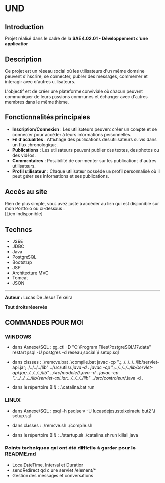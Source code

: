 # UND

## Introduction

Projet réalisé dans le cadre de la **SAE 4.02.01 - Développement d'une application**

## Description

Ce projet est un réseau social où les utilisateurs d'un même domaine peuvent s'inscrire, se connecter, publier des messages, commenter et interagir avec d'autres utilisateurs. 

L'objectif est de créer une plateforme conviviale où chacun peuvent communiquer de leurs passions communes et échanger avec d'autres membres dans le même thème.

## Fonctionnalités principales

- **Inscription/Connexion** : Les utilisateurs peuvent créer un compte et se connecter pour accéder à leurs informations personnelles.
- **Fil d'actualités** : Affichage des publications des utilisateurs suivis dans un flux chronologique.
- **Publications** : Les utilisateurs peuvent publier des textes, des photos ou des vidéos.
- **Commentaires** : Possibilité de commenter sur les publications d'autres utilisateurs.
- **Profil utilisateur** : Chaque utilisateur possède un profil personnalisé où il peut gérer ses informations et ses publications.

## Accès au site

Rien de plus simple, vous avez juste à accéder au lien qui est disponible sur mon Portfolio ou ci-dessous :  \
[Lien indisponible]

## Technos

- J2EE
- JDBC
- Java
- PostgreSQL
- Bootstrap
- JSP
- Architecture MVC
- Tomcat
- JSON

---

**__Auteur :__** Lucas De Jesus Teixeira

**Tout droits réservés**

## COMMANDES POUR MOI 

### WINDOWS
- dans Annexe/SQL : 
pg_ctl -D "C:\Program Files\PostgreSQL\17\data" restart
psql -U postgres -d reseau_social
\i setup.sql

- dans classes : 
.\remove.bat
.\compile.bat
javac -cp ".;../../../../lib/servlet-api.jar;../../../../lib" ../src/utils/*.java -d .
javac -cp ".;../../../../lib/servlet-api.jar;../../../../lib" ../src/modele/*/*.java -d .
javac -cp ".;../../../../lib/servlet-api.jar;../../../../lib" ../src/controleur/*.java -d .

- dans le répertoire BIN : 
.\catalina.bat run

### LINUX
- dans Annexe/SQL : 
psql -h psqlserv -U lucasdejesusteixeiraetu but2
\i setup.sql

- dans classes :
./remove.sh
./compile.sh

- dans le répertoire BIN : 
./startup.sh
./catalina.sh run
killall java

### Points techniques qui ont été difficile à garder pour le README.md

- LocalDateTime, Interval et Duration
- sendRedirect qd c une servlet /element/*
- Gestion des messages et conversations